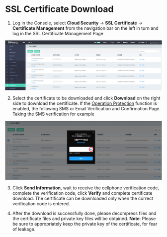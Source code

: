 # SSL Certificate Download

1. Log in the Console, select **Cloud Security** -> **SSL Certificate** -> **Certificate Management** from the navigation bar on the left in turn and log in the SSL Certificate Management Page

![证书列表](/image/SSL-Certification/证书列表.png)

2. Select the certificate to be downloaded and click **Download** on the right side to download the certificate. If the [Operation Protection](https://uc.jdcloud.com/account/safety-settings) function is enabled, the following SMS or Email Verification and Confirmation Page. Taking the SMS verification for example

![短信确认](/image/SSL-Certification/短信确认.png)

3. Click **Send Information**, wait to receive the cellphone verification code, complete the verification code, click **Verify** and complete certificate download. The certificate can be downloaded only when the correct verification code is entered.

4. After the download is successfully done, please decompress files and the certificate files and private key files will be obtained.
**Note**: Please be sure to appropriately keep the private key of the certificate, for fear of leakage.
